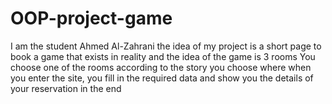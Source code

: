 # OOP-project-game
I am the student Ahmed Al-Zahrani 
the idea of my project is a short page to book a game that exists in reality
and the idea of the game is 3 rooms You choose one of the rooms according to the story you choose
where when you enter the site, you fill in the required data and show you the details of your reservation in the end
